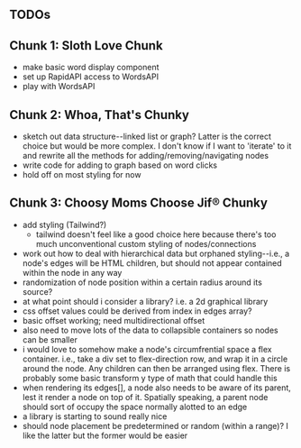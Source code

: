 ## TODOs

## Chunk 1: Sloth Love Chunk

- make basic word display component
- set up RapidAPI access to WordsAPI
- play with WordsAPI

## Chunk 2: Whoa, That's Chunky

- sketch out data structure--linked list or graph? Latter is the correct choice but would be more complex. I don't know if I want to 'iterate' to it and rewrite all the methods for adding/removing/navigating nodes
- write code for adding to graph based on word clicks
- hold off on most styling for now

## Chunk 3: Choosy Moms Choose Jif® Chunky

- add styling (Tailwind?)
  - tailwind doesn't feel like a good choice here because there's too much unconventional custom styling of nodes/connections
- work out how to deal with hierarchical data but orphaned styling--i.e., a node's edges will be HTML children, but should not appear contained within the node in any way
- randomization of node position within a certain radius around its source?
- at what point should i consider a library? i.e. a 2d graphical library
- css offset values could be derived from index in edges array?
- basic offset working; need multidirectional offset
- also need to move lots of the data to collapsible containers so nodes can be smaller
- i would love to somehow make a node's circumfrential space a flex container. i.e., take a div set to flex-direction row, and wrap it in a circle around the node. Any children can then be arranged using flex. There is probably some basic transform y type of math that could handle this
- when rendering its edges[], a node also needs to be aware of its parent, lest it render a node on top of it. Spatially speaking, a parent node should sort of occupy the space normally alotted to an edge
- a library is starting to sound really nice
- should node placement be predetermined or random (within a range)? I like the latter but the former would be easier
